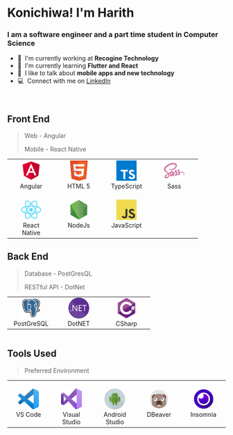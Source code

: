 <h1 align="left" id="macropower-title">Konichiwa! I'm Harith</h1>
<h3 align="left">I am a software engineer and a part time student in Computer Science</h3>

-   🏢 &nbsp;I'm currently working at **Recogine Technology**
-   🌱 &nbsp;I'm currently learning **Flutter and React**
-   💬 &nbsp;I like to talk about **mobile apps and new technology**
-   💻 &nbsp;Connect with me on [LinkedIn](https://www.linkedin.com/in/hrithiqball/)

<br>

<h2 align="left" id="macropower-tech">Front End</h2>

> Web - Angular
>
> Mobile - React Native

<table>
  <tr>
    <td align="center" width="96">
      <a href="#macropower-tech">
        <img src="./img/angular.svg" width="48" height="48" alt="Angular" />
      </a>
      <br>Angular
    </td>
    <td align="center" width="96">
      <a href="#macropower-tech">
        <img src="./img/html5.svg" width="48" height="48" alt="HTML 5" />
      </a>
      <br>HTML 5
    </td>
    <td align="center" width="96">
      <a href="#macropower-tech">
        <img src="./img/typescript-original.svg" width="48" height="48" alt="TypeScript" />
      </a>
      <br>TypeScript
    </td>
    <td align="center" width="96">
      <a href="#macropower-tech">
        <img src="./img/sass-original.svg" width="48" height="48" alt="Sass" />
      </a>
      <br>Sass
    </td>
<tr>
<td align="center" width="96">
<br>
      <a href="#macropower-tech">
        <img src="./img/react-original.svg" width="48" height="48" alt="React Native" />
      </a>
      <br>React<br> Native
    </td>
<td align="center" width="96">
      <a href="#macropower-tech">
        <img src="./img/node.svg" width="48" height="48" alt="NodeJs" />
      </a>
      <br>NodeJs
    </td>
<td align="center" width="96">
      <a href="#macropower-tech">
        <img src="./img/javascript-original.svg" width="48" height="48" alt="JavaScript" />
      </a>
      <br>JavaScript
    </td>
  </tr>
</table>

<h2 align="left" id="macropower-tech">Back End</h2>

> Database - PostGresQL
>
> RESTful API - DotNet

<table>
  <tr>
    <td align="center" width="96">
      <a href="#macropower-tech">
        <img src="./img/postgres.svg" width="48" height="48" alt="PostGreSQL" />
      </a>
      <br>PostGreSQL
    </td>
    <td align="center" width="96">
      <a href="#macropower-tech">
        <img src="./img/dotnet.svg" width="48" height="48" alt="DotNET" />
      </a>
      <br>DotNET
    </td>
    <td align="center" width="96">
      <a href="#macropower-tech">
        <img src="./img/csharp-original.svg" width="48" height="48" alt="CSharp" />
      </a>
      <br>CSharp
    </td>
  </tr>
</table>

```

```

<h2 align="left" id="macropower-tech">Tools Used</h2>

> Preferred Environment

<table>
  <tr>
    <td align="center" width="96">
      <a href="#macropower-tech">
        <img src="./img/vscode.svg" width="48" height="48" alt="Visual Studio Code" />
      </a>
      <br>VS Code
    </td>
    <td align="center" width="96">
<br>
      <a href="#macropower-tech">
        <img src="./img/vstudio.svg" width="48" height="48" alt="Visual Studio" />
      </a>
      <br>Visual<br>Studio
    </td>
<td align="center" width="96">
<br>
      <a href="#macropower-tech">
        <img src="./img/android.svg" width="48" height="48" alt="Android Studio" />
      </a>
      <br>Android<br>
Studio
    </td>
<td align="center" width="96">
      <a href="#macropower-tech">
        <img src="./img/dbeaver.svg" width="48" height="48" alt="DBeaver" />
      </a>
      <br>DBeaver
    </td>
<td align="center" width="96">
      <a href="#macropower-tech">
        <img src="./img/insomnia.svg" width="48" height="48" alt="Insomnia" />
      </a>
      <br>Insomnia
    </td>
  </tr>
</table>
